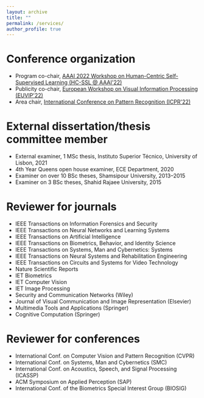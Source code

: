 ```yaml
---
layout: archive
title: ""
permalink: /services/
author_profile: true
---
```


Conference organization
======
* Program co-chair, [AAAI 2022 Workshop on Human-Centric Self-Supervised Learning (HC-SSL @ AAAI'22)](https://hcssl.github.io/AAAI-22/pages/call-for-papers.html)
* Publicity co-chair, [European Workshop on Visual Information Processing (EUVIP'22)](https://euvip2022.org/)
* Area chair, [International Conference on Pattern Recognition (ICPR'22)](https://www.icpr2022.com/)


External dissertation/thesis committee member
======

* External examiner, 1 MSc thesis, Instituto Superior Técnico, University of Lisbon, 2021
* 4th Year Queens open house examiner, ECE Department, 2020
* Examiner on over 10 BSc theses, Shamsipour University, 2013–2015
* Examiner on 3 BSc theses, Shahid Rajaee University, 2015


Reviewer for journals
======
* IEEE Transactions on Information Forensics and Security
* IEEE Transactions on Neural Networks and Learning Systems
* IEEE Transactions on Artificial Intelligence
* IEEE Transactions on Biometrics, Behavior, and Identity Science
* IEEE Transactions on Systems, Man and Cybernetics: Systems
* IEEE Transactions on Neural Systems and Rehabilitation Engineering
* IEEE Transactions on Circuits and Systems for Video Technology
* Nature Scientific Reports
* IET Biometrics
* IET Computer Vision
* IET Image Processing
* Security and Communication Networks (Wiley)
* Journal of Visual Communication and Image Representation (Elsevier)
* Multimedia Tools and Applications (Springer)
* Cognitive Computation (Springer)

Reviewer for conferences
======
* International Conf. on Computer Vision and Pattern Recognition (CVPR)
* International Conf. on Systems, Man and Cybernetics (SMC)
* International Conf. on Acoustics, Speech, and Signal Processing (ICASSP)
* ACM Symposium on Applied Perception (SAP)
* International Conf. of the Biometrics Special Interest Group (BIOSIG)